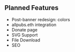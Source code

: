 ## Planned Features
* Post-banner redesign: colors
* allpubs.eth integration
* Donate page
* SVG Support
* File Download
* SEO
